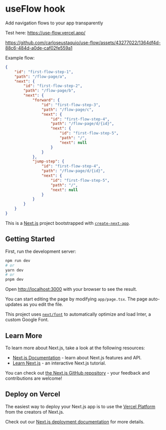 # useFlow hook

Add navigation flows to your app transparently

Test here: https://use-flow.vercel.app/

https://github.com/carloseustaquio/use-flow/assets/43277022/1364df4d-88c6-484d-a0de-caf02fe559a1

Example flow:

```json
{
	"id": "first-flow-step-1",
	"path": "/flow-page/a",
	"next": {
		"id": "first-flow-step-2",
		"path": "/flow-page/b",
		"next": {
			"forward": {
				"id": "first-flow-step-3",
				"path": "/flow-page/c",
				"next": {
					"id": "first-flow-step-4",
					"path": "/flow-page/d/{id}",
					"next": {
						"id": "first-flow-step-5",
						"path": "/",
						"next": null
					}
				}
			},
			"jump-step": {
				"id": "first-flow-step-4",
				"path": "/flow-page/d/{id}",
				"next": {
					"id": "first-flow-step-5",
					"path": "/",
					"next": null
				}
			}
		}
	}
}
```


This is a [Next.js](https://nextjs.org/) project bootstrapped with [`create-next-app`](https://github.com/vercel/next.js/tree/canary/packages/create-next-app).

## Getting Started

First, run the development server:

```bash
npm run dev
# or
yarn dev
# or
pnpm dev
```

Open [http://localhost:3000](http://localhost:3000) with your browser to see the result.

You can start editing the page by modifying `app/page.tsx`. The page auto-updates as you edit the file.

This project uses [`next/font`](https://nextjs.org/docs/basic-features/font-optimization) to automatically optimize and load Inter, a custom Google Font.

## Learn More

To learn more about Next.js, take a look at the following resources:

- [Next.js Documentation](https://nextjs.org/docs) - learn about Next.js features and API.
- [Learn Next.js](https://nextjs.org/learn) - an interactive Next.js tutorial.

You can check out [the Next.js GitHub repository](https://github.com/vercel/next.js/) - your feedback and contributions are welcome!

## Deploy on Vercel

The easiest way to deploy your Next.js app is to use the [Vercel Platform](https://vercel.com/new?utm_medium=default-template&filter=next.js&utm_source=create-next-app&utm_campaign=create-next-app-readme) from the creators of Next.js.

Check out our [Next.js deployment documentation](https://nextjs.org/docs/deployment) for more details.
